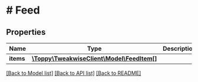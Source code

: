 # # Feed

## Properties

Name | Type | Description | Notes
------------ | ------------- | ------------- | -------------
**items** | [**\Toppy\TweakwiseClient\Model\FeedItem[]**](FeedItem.md) |  | [optional]

[[Back to Model list]](../../README.md#models) [[Back to API list]](../../README.md#endpoints) [[Back to README]](../../README.md)
